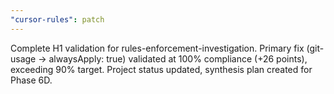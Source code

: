 ```yaml
---
"cursor-rules": patch
---
```


Complete H1 validation for rules-enforcement-investigation. Primary fix (git-usage → alwaysApply: true) validated at 100% compliance (+26 points), exceeding 90% target. Project status updated, synthesis plan created for Phase 6D.

